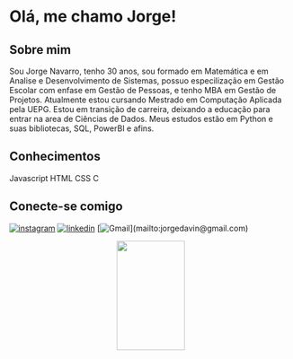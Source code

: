 # Olá, me chamo Jorge!

## Sobre mim
Sou Jorge Navarro, tenho 30 anos, sou formado em Matemática e em Analise e Desenvolvimento de Sistemas, possuo especilização em Gestão Escolar com enfase em Gestão de Pessoas, e tenho MBA em Gestão de Projetos.
Atualmente estou cursando Mestrado em Computação Aplicada pela UEPG.
Estou em transição de carreira, deixando a educação para entrar na area de Ciências de Dados.
Meus estudos estão em Python e suas bibliotecas, SQL, PowerBI e afins.

## Conhecimentos
Javascript
HTML
CSS
C

## Conecte-se comigo
[![instagram](https://img.shields.io/badge/instagram-000?style=for-the-badge&logo=instagram&logoColor=blue)](https://www.instagram.com/_navarro.jorge/)
[![linkedin](https://img.shields.io/badge/linkedin-0A66C2?style=for-the-badge&logo=linkedin&logoColor=white)](https://www.linkedin.com/in/jorge-davi-navarro-64151760/)
[![Gmail]("https://img.shields.io/badge/Gmail-D14836?style=for-the-badge&logo=gmail&logoColor=white")](mailto:jorgedavin@gmail.com)

<div align="center">
  <img width="49%" height="195px" src= "https://github-readme-stats.vercel.app/api/top-langs/?username=jorgetbg&layout=compact&theme=tokyonight"/>
</div>